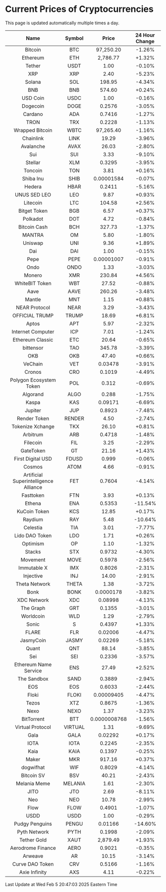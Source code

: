 # Current Prices of Cryptocurrencies
This page is updated automatically multiple times a day.

| Name | Symbol | Price | 24 Hour Change |
| :---: |:---:| :---: | :---: |
| Bitcoin | BTC | 97,250.20 | -1.26% |
| Ethereum | ETH | 2,786.77 | +1.32% |
| Tether | USDT | 1.00 | -0.10% |
| XRP | XRP | 2.40 | -5.23% |
| Solana | SOL | 198.95 | -4.34% |
| BNB | BNB | 574.60 | +0.24% |
| USD Coin | USDC | 1.00 | -0.16% |
| Dogecoin | DOGE | 0.2576 | -3.05% |
| Cardano | ADA | 0.7416 | -1.27% |
| TRON | TRX | 0.2228 | -1.13% |
| Wrapped Bitcoin | WBTC | 97,265.40 | -1.16% |
| Chainlink | LINK | 19.29 | -3.96% |
| Avalanche | AVAX | 26.03 | -2.80% |
| Sui | SUI | 3.33 | -9.10% |
| Stellar | XLM | 0.3295 | -3.95% |
| Toncoin | TON | 3.81 | +0.16% |
| Shiba Inu | SHIB | 0.00001584 | -0.07% |
| Hedera | HBAR | 0.2411 | -5.16% |
| UNUS SED LEO | LEO | 9.87 | +0.93% |
| Litecoin | LTC | 104.58 | +2.56% |
| Bitget Token | BGB | 6.57 | +0.37% |
| Polkadot | DOT | 4.72 | -0.84% |
| Bitcoin Cash | BCH | 327.73 | -1.37% |
| MANTRA | OM | 5.80 | -1.80% |
| Uniswap | UNI | 9.36 | +1.89% |
| Dai | DAI | 1.00 | -0.15% |
| Pepe | PEPE | 0.00001007 | -0.91% |
| Ondo | ONDO | 1.33 | -3.03% |
| Monero | XMR | 230.84 | +4.56% |
| WhiteBIT Token | WBT | 27.52 | -0.88% |
| Aave | AAVE | 260.26 | -3.48% |
| Mantle | MNT | 1.15 | +0.88% |
| NEAR Protocol | NEAR | 3.29 | -3.43% |
| OFFICIAL TRUMP | TRUMP | 18.69 | +6.81% |
| Aptos | APT | 5.97 | -2.32% |
| Internet Computer | ICP | 7.01 | -1.24% |
| Ethereum Classic | ETC | 20.64 | -0.65% |
| bittensor | TAO | 345.78 | -3.39% |
| OKB | OKB | 47.40 | +0.66% |
| VeChain | VET | 0.03478 | -3.91% |
| Cronos | CRO | 0.1019 | -4.49% |
| Polygon Ecosystem Token | POL | 0.312 | -0.69% |
| Algorand | ALGO | 0.288 | -1.75% |
| Kaspa | KAS | 0.09171 | -6.69% |
| Jupiter | JUP | 0.8923 | -7.48% |
| Render Token | RENDER | 4.50 | -2.74% |
| Tokenize Xchange | TKX | 26.10 | +0.81% |
| Arbitrum | ARB | 0.4718 | -1.48% |
| Filecoin | FIL | 3.25 | -2.29% |
| GateToken | GT | 21.16 | +1.43% |
| First Digital USD | FDUSD | 0.999 | -0.06% |
| Cosmos | ATOM | 4.66 | -0.91% |
| Artificial Superintelligence Alliance | FET | 0.7604 | -4.14% |
| Fasttoken | FTN | 3.93 | +0.13% |
| Ethena | ENA | 0.5353 | -11.54% |
| KuCoin Token | KCS | 12.85 | +0.17% |
| Raydium | RAY | 5.48 | -10.64% |
| Celestia | TIA | 3.01 | -7.77% |
| Lido DAO Token | LDO | 1.71 | +0.26% |
| Optimism | OP | 1.10 | -1.32% |
| Stacks | STX | 0.9732 | -4.30% |
| Movement | MOVE | 0.5978 | -2.56% |
| Immutable X | IMX | 0.8026 | -2.31% |
| Injective | INJ | 14.00 | -2.91% |
| Theta Network | THETA | 1.38 | -3.72% |
| Bonk | BONK | 0.0000178 | -3.82% |
| XDC Network | XDC | 0.08998 | -4.13% |
| The Graph | GRT | 0.1355 | -3.01% |
| Worldcoin | WLD | 1.29 | -2.79% |
| Sonic | S | 0.4397 | +1.33% |
| FLARE | FLR | 0.02006 | -4.47% |
| JasmyCoin | JASMY | 0.02269 | -5.18% |
| Quant | QNT | 88.14 | -3.85% |
| Sei | SEI | 0.2336 | -3.57% |
| Ethereum Name Service | ENS | 27.49 | +2.52% |
| The Sandbox | SAND | 0.3889 | -2.94% |
| EOS | EOS | 0.6033 | -2.44% |
| Floki | FLOKI | 0.00009405 | -4.47% |
| Tezos | XTZ | 0.8675 | -1.36% |
| Nexo | NEXO | 1.37 | -3.23% |
| BitTorrent | BTT | 0.0000008768 | -1.56% |
| Virtual Protocol | VIRTUAL | 1.31 | -9.69% |
| Gala | GALA | 0.02292 | +0.17% |
| IOTA | IOTA | 0.2245 | -2.35% |
| Kaia | KAIA | 0.1397 | -0.25% |
| Maker | MKR | 917.16 | +0.37% |
| dogwifhat | WIF | 0.8029 | -4.14% |
| Bitcoin SV | BSV | 40.21 | -2.43% |
| Melania Meme | MELANIA | 1.61 | -2.30% |
| JITO | JTO | 2.69 | -8.11% |
| Neo | NEO | 10.78 | -2.99% |
| Flow | FLOW | 0.4901 | -1.07% |
| USDD | USDD | 1.00 | -0.29% |
| Pudgy Penguins | PENGU | 0.01166 | -14.60% |
| Pyth Network | PYTH | 0.1998 | -2.09% |
| Tether Gold | XAUT | 2,879.49 | +1.93% |
| Aerodrome Finance | AERO | 0.9021 | -0.35% |
| Arweave | AR | 10.15 | -3.14% |
| Curve DAO Token | CRV | 0.5166 | -1.16% |
| Axie Infinity | AXS | 4.11 | -0.22% |

Last Update at Wed Feb  5 20:47:03 2025 Eastern Time